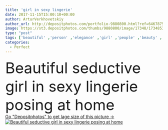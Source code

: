 ```yaml
---
title: 'girl in sexy lingerie'
date: 2017-11-15T15:00:10+00:00
author: ArturVerkhovetskiy
author_url: http://depositphotos.com/portfolio-9880800.html?ref=64678756
image: https://st3.depositphotos.com/thumbs/9880800/image/17348/173485364/api_thumb_450.jpg?forcejpeg=true
type: "post"
tags: ['beautiful' ,'person' ,'elegance' ,'girl' ,'people' ,'beauty' ,'sensuality' ,'brunette' ,'european' ,'style' ,'hot' ,'home' ,'elegant' ,'stylish' ,'sexy' ,'alone' ,'attractive' ,'gorgeous' ,'sensual' ,'posing' ,'seductive' ,'passion' ,'lace' ,'modeling' ,'underwear' ,'burgundy' ,'lingerie' ,'styling' ,'bra' ,'intimate' ,'marsala' ,'long hair' ,'perfect body' ,'caucasian woman' ,'inroors' ]
categories: 
  - Perfect
---
```

<div aling="center">
            <font size="60"> Beautiful seductive girl in sexy lingerie posing at home</font>   
</div>
<div>
    <a href='https://depositphotos.com/173485364/stock-photo-girl-in-sexy-lingerie.html?ref=64678756' target=_blank > Go "Depositphotos" to get lage size of this picture ->
        <img href='https://depositphotos.com/173485364/stock-photo-girl-in-sexy-lingerie.html?ref=64678756' src='https://st3.depositphotos.com/9880800/17348/i/950/depositphotos_173485364-stock-photo-girl-in-sexy-lingerie.jpg?forcejpeg=true' alt='Beautiful seductive girl in sexy lingerie posing at home' >
    </a>
</div>

